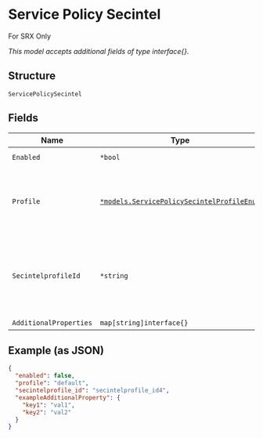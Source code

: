 
# Service Policy Secintel

For SRX Only

*This model accepts additional fields of type interface{}.*

## Structure

`ServicePolicySecintel`

## Fields

| Name | Type | Tags | Description |
|  --- | --- | --- | --- |
| `Enabled` | `*bool` | Optional | **Default**: `false` |
| `Profile` | [`*models.ServicePolicySecintelProfileEnum`](../../doc/models/service-policy-secintel-profile-enum.md) | Optional | enum: `default`, `standard`, `strict`<br><br>**Default**: `"default"` |
| `SecintelprofileId` | `*string` | Optional | org-level secintel Profile can be used, this takes precedence over 'profile' |
| `AdditionalProperties` | `map[string]interface{}` | Optional | - |

## Example (as JSON)

```json
{
  "enabled": false,
  "profile": "default",
  "secintelprofile_id": "secintelprofile_id4",
  "exampleAdditionalProperty": {
    "key1": "val1",
    "key2": "val2"
  }
}
```


